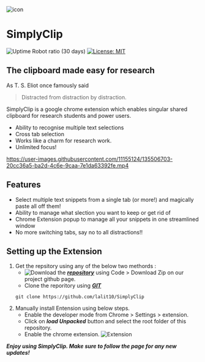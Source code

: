 
![icon](https://github.com/lalit10/SimplyClip/blob/main/images/paper-clip_32.png)
# SimplyClip

![Uptime Robot ratio (30 days)](https://img.shields.io/uptimerobot/ratio/m789313708-ea25af592e8a7a84c009055e)
[![License: MIT](https://img.shields.io/badge/License-MIT-yellow.svg)](https://opensource.org/licenses/MIT)

##  The clipboard made easy for research

<placeholder builds>
<placeholder doi>
<placeholder tests>
 
 As T. S. Eliot once famously said

> Distracted from distraction by distraction.


SimplyClip is a google chrome extension which enables singular shared clipboard for research students and power users.

- Ability to recognise multiple text selections
- Cross tab selection
- Works like a charm for research work.
- Unlimited focus!
 
https://user-images.githubusercontent.com/11155124/135506703-20cc36a5-ba2d-4c6e-9caa-7e1da63392fe.mp4
 

## Features

- Select multiple text snippets from a single tab (or more!) and magically paste all off them!
- Ability to manage what slection you want to keep or get rid of
- Chrome Extension popup to manage all your snippets in one streamlined window
- No more switching tabs, say no to all distractions!!

## Setting up the Extension

1.  Get the repsitory using any of the below two methords :
    - ![Download](https://github.com/lalit10/SimplyClip/blob/main/Docs/images/download-2.png) the ***[repository](https://github.com/lalit10/SimplyClip)*** using Code > Download Zip on our project github page.
    - Clone the reporitory using  ***[GIT](https://git-scm.com)*** 
    ```
    git clone https://github.com/lalit10/SimplyClip
    ```
1. Manually install Entension using below steps.
    - Enable the developer mode from Chrome > Settings > extension.
    - Click on ***load Unpacked*** button and select the root folder of this repository.
    - Enable the chrome extension. 
![Extension](https://github.com/lalit10/SimplyClip/blob/main/Docs/images/Extensions.png)

***Enjoy using SimplyClip. Make sure to follow the page for any new updates!*** 



       

